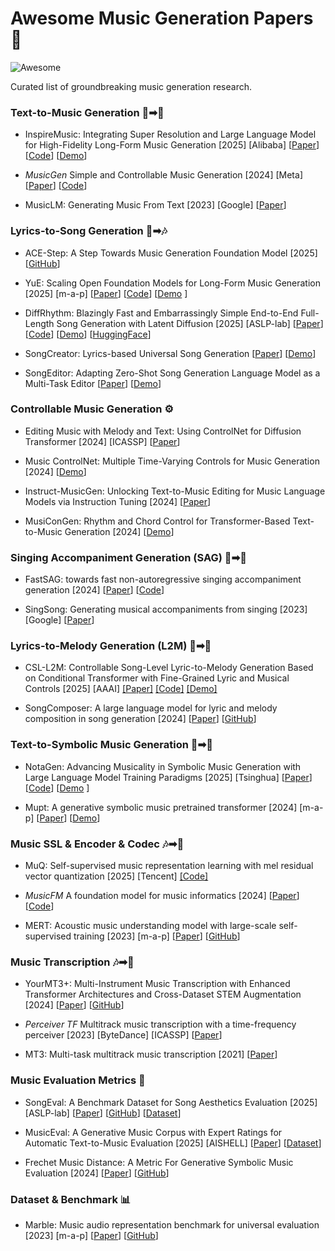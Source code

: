 # Awesome Music Generation Papers 🎵

![Awesome](https://awesome.re/badge.svg)

Curated list of groundbreaking music generation research.

### Text-to-Music Generation 📄➡🎸

- InspireMusic: Integrating Super Resolution and Large Language Model for High-Fidelity Long-Form Music Generation [2025] [Alibaba] [[Paper](https://arxiv.org/pdf/2503.00084)] [[Code](https://github.com/FunAudioLLM/InspireMusic)] [[Demo](https://funaudiollm.github.io/inspiremusic/)]

- *MusicGen* Simple and Controllable Music Generation [2024] [Meta] [[Paper](https://proceedings.neurips.cc/paper_files/paper/2023/file/94b472a1842cd7c56dcb125fb2765fbd-Paper-Conference.pdf)] [[Code](https://github.com/facebookresearch/audiocraft)]

- MusicLM: Generating Music From Text [2023] [Google] [[Paper](https://arxiv.org/pdf/2301.11325)]


### Lyrics-to-Song Generation 📜➡🎶

- ACE-Step: A Step Towards Music Generation Foundation Model
[2025] [[GitHub](https://github.com/ace-step/ACE-Step)]

- YuE: Scaling Open Foundation Models for Long-Form Music Generation [2025] [m-a-p] [[Paper](https://arxiv.org/pdf/2503.08638)] [[Code](https://github.com/multimodal-art-projection/YuE)] [[Demo](https://map-yue.github.io/) ]

- DiffRhythm: Blazingly Fast and Embarrassingly Simple End-to-End Full-Length Song Generation with Latent Diffusion [2025] [ASLP-lab] [[Paper](https://arxiv.org/pdf/2503.01183)] [[Code](https://github.com/ASLP-lab/DiffRhythm)] [[Demo](https://nzqian.github.io/DiffRhythm/)] [[HuggingFace](https://huggingface.co/spaces/ASLP-lab/DiffRhythm)]

- SongCreator: Lyrics-based Universal Song Generation [[Paper](https://proceedings.neurips.cc/paper_files/paper/2024/file/92a7a03e1c716970848a4a86cc8243ee-Paper-Conference.pdf)] [[Demo](https://thuhcsi.github.io/SongCreator/)]

- SongEditor: Adapting Zero-Shot Song Generation Language Model as a Multi-Task Editor [[Paper](https://ojs.aaai.org/index.php/AAAI/article/view/34750/36905)] [[Demo](https://cypress-yang.github.io/SongEditor_demo/)]

### Controllable Music Generation ⚙️

- Editing Music with Melody and Text: Using ControlNet for Diffusion Transformer [2024] [ICASSP] [[Paper](https://arxiv.org/pdf/2410.05151)]

- Music ControlNet: Multiple Time-Varying Controls for Music Generation [2024] [[Demo](https://musiccontrolnet.github.io/web/)]

- Instruct-MusicGen: Unlocking Text-to-Music Editing for Music Language Models via Instruction Tuning [2024] [[Paper](https://arxiv.org/pdf/2405.18386)]

- MusiConGen: Rhythm and Chord Control for Transformer-Based Text-to-Music Generation [2024] [[Demo](https://musicongen.github.io/musicongen_demo/)]

### Singing Accompaniment Generation (SAG) 🎤➡🎸

- FastSAG: towards fast non-autoregressive singing accompaniment generation [2024] [[Paper](https://arxiv.org/pdf/2405.07682)] [[Code](https://github.com/chenjianyi/fastsag)]

- SingSong: Generating musical accompaniments from singing [2023] [Google] [[Paper](https://arxiv.org/pdf/2301.12662)]

### Lyrics-to-Melody Generation (L2M) 📜➡🎼

- CSL-L2M: Controllable Song-Level Lyric-to-Melody Generation Based on Conditional Transformer with Fine-Grained Lyric and Musical Controls [2025] [AAAI] [[Paper]](https://ojs.aaai.org/index.php/AAAI/article/download/34523/36678) [[Code]](https://github.com/LiChaiUSTC/CSL-L2M) [[Demo]](https://lichaiustc.github.io/CSL-L2M/)

- SongComposer: A large language model for lyric and melody composition in song generation [2024] [[Paper](https://arxiv.org/pdf/2402.17645)] [[GitHub](https://github.com/pjlab-songcomposer/songcomposer)]

### Text-to-Symbolic Music Generation 📄➡🎼


- NotaGen: Advancing Musicality in Symbolic Music Generation with Large Language Model Training Paradigms  [2025] [Tsinghua] [[Paper](https://arxiv.org/pdf/2502.18008)] [[Code](https://github.com/ElectricAlexis/NotaGen)] [[Demo](https://electricalexis.github.io/notagen-demo/) ]

- Mupt: A generative symbolic music pretrained transformer [2024] [m-a-p] [[Paper](https://arxiv.org/pdf/2404.06393)] [[Demo](https://map-mupt.github.io/)]

### Music SSL & Encoder & Codec 🎶➡🔢

- MuQ: Self-supervised music representation learning with mel residual vector quantization [2025] [Tencent] [[Code]](https://github.com/tencent-ailab/MuQ)

- *MusicFM* A foundation model for music informatics [2024]  [[Paper](https://arxiv.org/pdf/2311.03318)] [[Code](https://github.com/minzwon/musicfm)]

- MERT: Acoustic music understanding model with large-scale self-supervised training [2023] [m-a-p] [[Paper](https://arxiv.org/pdf/2306.00107)] [[GitHub](https://github.com/yizhilll/MERT)]


### Music Transcription 🎶➡🎼

- YourMT3+: Multi-Instrument Music Transcription with Enhanced Transformer Architectures and Cross-Dataset STEM Augmentation [2024] [[Paper](https://arxiv.org/pdf/2407.04822)] [[GitHub](https://github.com/mimbres/YourMT3)]

- *Perceiver TF* Multitrack music transcription with a time-frequency perceiver [2023] [ByteDance] [ICASSP] [[Paper](https://arxiv.org/pdf/2306.10785)]

- MT3: Multi-task multitrack music transcription [2021] [[Paper](https://arxiv.org/pdf/2111.03017)]

### Music Evaluation Metrics 📏

- SongEval: A Benchmark Dataset for Song Aesthetics Evaluation [2025] [ASLP-lab] [[Paper](https://arxiv.org/pdf/2505.10793)] [[GitHub](https://github.com/ASLP-lab/SongEval)] [[Dataset](https://huggingface.co/datasets/ASLP-lab/SongEval)]

- MusicEval: A Generative Music Corpus with Expert Ratings for Automatic Text-to-Music Evaluation [2025] [AISHELL] [[Paper](https://arxiv.org/pdf/2501.10811)] [[Dataset](https://www.aishelltech.com/AISHELL_7A)]

- Frechet Music Distance: A Metric For Generative Symbolic Music Evaluation [2024] [[Paper](https://arxiv.org/pdf/2412.07948)] [[GitHub](https://github.com/jryban/frechet-music-distance)]


### Dataset & Benchmark 📊

- Marble: Music audio representation benchmark for universal evaluation [2023] [m-a-p] [[Paper](https://proceedings.neurips.cc/paper_files/paper/2023/file/7cbeec46f979618beafb4f46d8f39f36-Paper-Datasets_and_Benchmarks.pdf)] [[GitHub](https://github.com/a43992899/MARBLE-Benchmark)]
